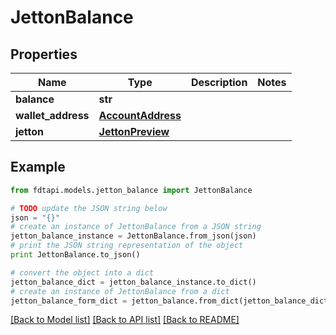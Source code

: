 # JettonBalance


## Properties
Name | Type | Description | Notes
------------ | ------------- | ------------- | -------------
**balance** | **str** |  | 
**wallet_address** | [**AccountAddress**](AccountAddress.md) |  | 
**jetton** | [**JettonPreview**](JettonPreview.md) |  | 

## Example

```python
from fdtapi.models.jetton_balance import JettonBalance

# TODO update the JSON string below
json = "{}"
# create an instance of JettonBalance from a JSON string
jetton_balance_instance = JettonBalance.from_json(json)
# print the JSON string representation of the object
print JettonBalance.to_json()

# convert the object into a dict
jetton_balance_dict = jetton_balance_instance.to_dict()
# create an instance of JettonBalance from a dict
jetton_balance_form_dict = jetton_balance.from_dict(jetton_balance_dict)
```
[[Back to Model list]](../README.md#documentation-for-models) [[Back to API list]](../README.md#documentation-for-api-endpoints) [[Back to README]](../README.md)


